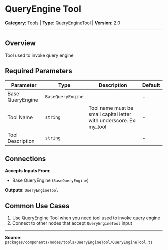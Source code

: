 # QueryEngine Tool

**Category**: Tools | **Type**: QueryEngineTool | **Version**: 2.0

---

## Overview

Tool used to invoke query engine

## Required Parameters

| Parameter | Type | Description | Default |
|-----------|------|-------------|---------|
| Base QueryEngine | `BaseQueryEngine` |  | - |
| Tool Name | `string` | Tool name must be small capital letter with underscore. Ex: my_tool | - |
| Tool Description | `string` |  | - |

## Connections

**Accepts Inputs From**:
- Base QueryEngine (`BaseQueryEngine`)

**Outputs**: `QueryEngineTool`

## Common Use Cases

1. Use QueryEngine Tool when you need tool used to invoke query engine
2. Connect to other nodes that accept `QueryEngineTool` input

---

**Source**: `packages/components/nodes/tools/QueryEngineTool/QueryEngineTool.ts`